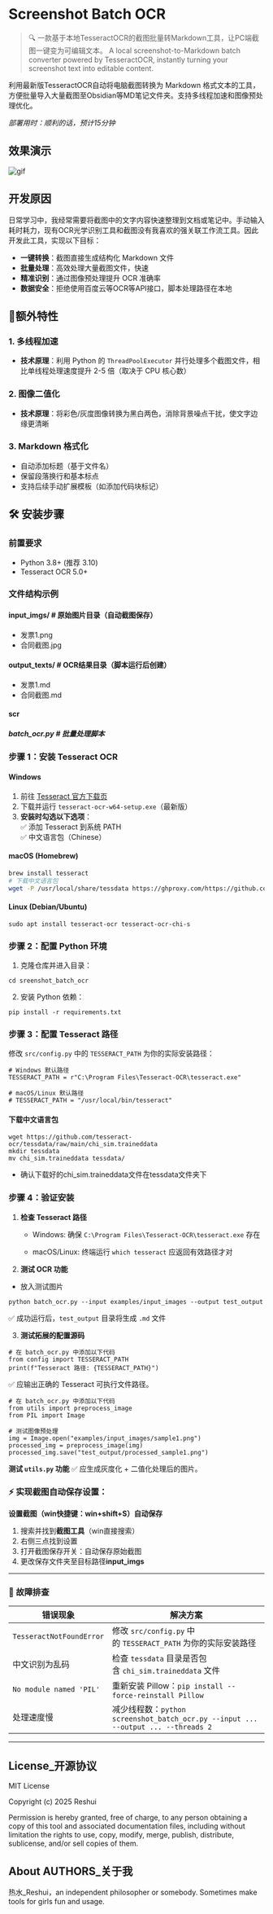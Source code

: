 # Screenshot Batch OCR

> 🔍 一款基于本地TesseractOCR的截图批量转Markdown工具，让PC端截图一键变为可编辑文本。
> A local screenshot-to-Markdown batch converter powered by TesseractOCR, instantly turning your screenshot text into editable content.

利用最新版TesseractOCR自动将电脑截图转换为 Markdown 格式文本的工具，方便批量导入大量截图至Obsidian等MD笔记文件夹。支持多线程加速和图像预处理优化。

*部署用时：顺利的话，预计15分钟*
## 效果演示

![gif](https://github.com/user-attachments/assets/61f719b6-d23a-4cca-972e-d58ea9572437)

## 开发原因

日常学习中，我经常需要将截图中的文字内容快速整理到文档或笔记中。手动输入耗时耗力，现有OCR光学识别工具和截图没有我喜欢的强关联工作流工具。因此开发此工具，实现以下目标：

- **一键转换**：截图直接生成结构化 Markdown 文件
- **批量处理**：高效处理大量截图文件，快速
- **精准识别**：通过图像预处理提升 OCR 准确率
- **数据安全**：拒绝使用百度云等OCR等API接口，脚本处理路径在本地

## 🦭额外特性

### 1. 多线程加速
- **技术原理**：利用 Python 的 `ThreadPoolExecutor` 并行处理多个截图文件，相比单线程处理速度提升 2-5 倍（取决于 CPU 核心数）

### 2. 图像二值化
- **技术原理**：将彩色/灰度图像转换为黑白两色，消除背景噪点干扰，使文字边缘更清晰

### 3. Markdown 格式化
- 自动添加标题（基于文件名）
- 保留段落换行和基本标点
- 支持后续手动扩展模板（如添加代码块标记）
 
## 🛠️ 安装步骤

### 前置要求
- Python 3.8+ (推荐 3.10)
- Tesseract OCR 5.0+

### 文件结构示例

#### input_imgs/              # 原始图片目录（自动截图保存）
- 发票1.png
- 合同截图.jpg
#### output_texts/           # OCR结果目录（脚本运行后创建）
- 发票1.md
- 合同截图.md
#### scr
##### batch_ocr.py            # 批量处理脚本

### 步骤 1：安装 Tesseract OCR

#### Windows
1. 前往 [Tesseract 官方下载页](https://github.com/UB-Mannheim/tesseract/wiki)  
2. 下载并运行 `tesseract-ocr-w64-setup.exe`（最新版）  
3. **安装时勾选以下选项**：  
   ✅ 添加 Tesseract 到系统 PATH  
   ✅ 中文语言包（Chinese）  

#### macOS (Homebrew)
```bash
brew install tesseract
# 下载中文语言包
wget -P /usr/local/share/tessdata https://ghproxy.com/https://github.com/tesseract-ocr/tessdata/raw/main/chi_sim.traineddata 
```

#### Linux (Debian/Ubuntu)

```
sudo apt install tesseract-ocr tesseract-ocr-chi-s
```

### 步骤 2：配置 Python 环境

1. 克隆仓库并进入目录：
```git clone https://github.com/你的用户名/sreenshot_batch_ocr.git
cd sreenshot_batch_ocr
```

2. 安装 Python 依赖：
```
pip install -r requirements.txt
```

### 步骤 3：**配置 Tesseract 路径**

修改 `src/config.py` 中的 `TESSERACT_PATH` 为你的实际安装路径：

```
# Windows 默认路径
TESSERACT_PATH = r"C:\Program Files\Tesseract-OCR\tesseract.exe"

# macOS/Linux 默认路径
# TESSERACT_PATH = "/usr/local/bin/tesseract"
```

#### 下载中文语言包

```
wget https://github.com/tesseract-ocr/tessdata/raw/main/chi_sim.traineddata
mkdir tessdata
mv chi_sim.traineddata tessdata/

```
- 确认下载好的chi_sim.traineddata文件在tessdata文件夹下

### 步骤 4：验证安装

1. **检查 Tesseract 路径**
    
    - Windows: 确保 `C:\Program Files\Tesseract-OCR\tesseract.exe` 存在
        
    - macOS/Linux: 终端运行 `which tesseract` 应返回有效路径才对
        
2. **测试 OCR 功能**

- 放入测试图片

```
python batch_ocr.py --input examples/input_images --output test_output
```
✅ 成功运行后，`test_output` 目录将生成 `.md` 文件

3. **测试拓展的配置源码**

```
# 在 batch_ocr.py 中添加以下代码
from config import TESSERACT_PATH
print(f"Tesseract 路径: {TESSERACT_PATH}")
```
✅ 应输出正确的 Tesseract 可执行文件路径。
```
# 在 batch_ocr.py 中添加以下代码
from utils import preprocess_image
from PIL import Image

# 测试图像预处理
img = Image.open("examples/input_images/sample1.png")
processed_img = preprocess_image(img)
processed_img.save("test_output/processed_sample1.png")
```
 **测试 `utils.py` 功能**
 ✅ 应生成灰度化 + 二值化处理后的图片。
 
### ⚡ 实现截图自动保存设置：

**设置截图（win快捷键：win+shift+S）自动保存**
1. 搜索并找到**截图工具**（win直接搜索）
2. 右侧三点找到设置
3. 打开截图保存开关：自动保存原始截图
4. 更改保存文件夹至目标路径**input_imgs**
---

### 🚨 故障排查

|错误现象|解决方案|
|---|---|
|`TesseractNotFoundError`|修改 `src/config.py` 中的 `TESSERACT_PATH` 为你的实际安装路径|
|中文识别为乱码|检查 `tessdata` 目录是否包含 `chi_sim.traineddata` 文件|
|`No module named 'PIL'`|重新安装 Pillow：`pip install --force-reinstall Pillow`|
|处理速度慢|减少线程数：`python screenshot_batch_ocr.py --input ... --output ... --threads 2`|

---

## License_开源协议

MIT License

Copyright (c) 2025 Reshui

Permission is hereby granted, free of charge, to any person obtaining a copy
of this tool and associated documentation files, including without limitation the rights
to use, copy, modify, merge, publish, distribute, sublicense, and/or sell
copies of them.

## **About AUTHORS_关于我**

热水_Reshui，an independent philosopher or somebody.
Sometimes make tools for girls fun and usage.

